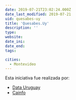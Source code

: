 ```yaml
---
date: 2019-07-21T23:02:24.000Z
date_last_modified: 2019-07-21
uid: quesabes-uy
title: 'Quesabes.Uy'
description: ''
type: 
website: 
date_ini: 
date_end: 
tags:

cities: 
  - Montevideo
---
```


Esta iniciativa fue realizada por:

- [Data Uruguay](/organizaciones/data-uruguay)
- [Cainfo](/organizaciones/cainfo)
